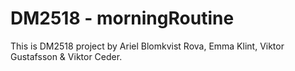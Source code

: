 DM2518 - morningRoutine
=================================================

This is DM2518 project by Ariel Blomkvist Rova, Emma Klint, Viktor Gustafsson & Viktor Ceder.